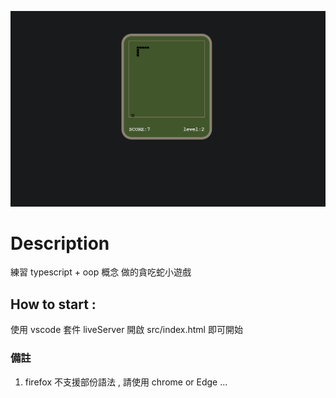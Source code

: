 ![demo](./src/demo.png)

# Description 

練習 typescript + oop 概念 做的貪吃蛇小遊戲

## How to start : 
使用 vscode 套件 liveServer 開啟 src/index.html 即可開始

### 備註
1. firefox 不支援部份語法 , 請使用 chrome or Edge ...